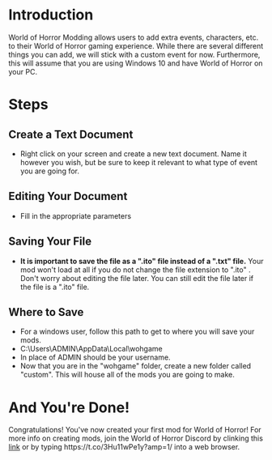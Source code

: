 <h1>Introduction</h1>

<p>World of Horror Modding allows users to add extra events, characters, etc. to their World of Horror gaming experience. While there are several different things you can add, we will stick with a custom event for now. Furthermore, this will assume that you are using Windows 10 and have World of Horror on your PC.</p>

<h1>Steps</h1>

<h2>Create a Text Document</h2>

<ul>
<li>Right click on your screen and create a new text document. Name it however you wish, but be sure to keep it relevant to what type of event you are going for.</li>
</ul>

<h2>Editing Your Document</h2>

<ul>
<li>Fill in the appropriate parameters</li>
</ul>

<h2>Saving Your File</h2>

<ul>
<li><strong>It is important to save the file as a ".ito" file instead of a ".txt" file.</strong> Your mod won't load at all if you do not change the file extension to ".ito" . Don't worry about editing the file later. You can still edit the file later if the file is a ".ito" file.</li>
</ul>

<h2>Where to Save</h2>

<ul>
<li>For a windows user, follow this path to get to where you will save your mods.</li>
<li>C:\Users\ADMIN\AppData\Local\wohgame</li>
<li>In place of ADMIN should be your username.</li>
<li>Now that you are in the "wohgame" folder, create a new folder called "custom". This will house all of the mods you are going to make.</li>
</ul>

<h1>And You're Done!</h1>

<p>Congratulations! You've now created your first mod for World of Horror! For more info on creating mods, join the World of Horror Discord by clinking this <a href="https://t.co/3Hu11wPe1y?amp=1/" title="Discord link">link</a> or by typing https://t.co/3Hu11wPe1y?amp=1/ into a web browser.</p>

